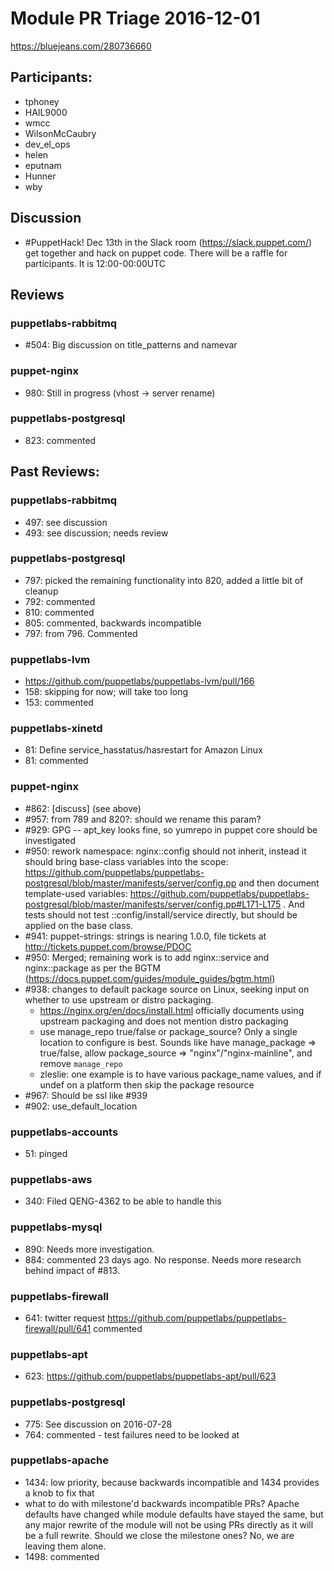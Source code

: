  # Module PR Triage 2016-12-01

https://bluejeans.com/280736660

## Participants:
* tphoney
* HAIL9000
* wmcc
* WilsonMcCaubry
* dev_el_ops
* helen
* eputnam
* Hunner
* wby

## Discussion
* #PuppetHack! Dec 13th in the Slack room (https://slack.puppet.com/) get together and hack on puppet code. There will be a raffle for participants. It is 12:00-00:00UTC

## Reviews
### puppetlabs-rabbitmq
* #504: Big discussion on title_patterns and namevar

### puppet-nginx
* 980: Still in progress (vhost -> server rename)

### puppetlabs-postgresql
* 823: commented

## Past Reviews:
### puppetlabs-rabbitmq
* 497: see discussion
* 493: see discussion; needs review

### puppetlabs-postgresql
* 797: picked the remaining functionality into 820, added a little bit of cleanup 
* 792: commented
* 810: commented
* 805: commented, backwards incompatible
* 797: from 796. Commented

### puppetlabs-lvm
* https://github.com/puppetlabs/puppetlabs-lvm/pull/166
* 158: skipping for now; will take too long
* 153: commented

### puppetlabs-xinetd
* 81: Define service_hasstatus/hasrestart for Amazon Linux
* 81: commented

### puppet-nginx
* #862: [discuss] (see above)
* #957: from 789 and 820?: should we rename this param?
* #929: GPG -- apt_key looks fine, so yumrepo in puppet core should be investigated
* #950: rework namespace: nginx::config should not inherit, instead it should bring base-class variables into the scope: https://github.com/puppetlabs/puppetlabs-postgresql/blob/master/manifests/server/config.pp and then document template-used variables: https://github.com/puppetlabs/puppetlabs-postgresql/blob/master/manifests/server/config.pp#L171-L175 . And tests should not test ::config/install/service directly, but should be applied on the base class.
* #941: puppet-strings: strings is nearing 1.0.0, file tickets at http://tickets.puppet.com/browse/PDOC
* #950: Merged; remaining work is to add nginx::service and nginx::package as per the BGTM (https://docs.puppet.com/guides/module_guides/bgtm.html)
* #938: changes to default package source on Linux, seeking input on whether to use upstream or distro packaging.
  * https://nginx.org/en/docs/install.html officially documents using upstream packaging and does not mention distro packaging
  * use manage_repo true/false or package_source? Only a single location to configure is best. Sounds like have manage_package => true/false, allow package_source => "nginx"/"nginx-mainline", and remove `manage_repo`
  * zleslie: one example is to have various package_name values, and if undef on a platform then skip the package resource
* #967: Should be ssl like #939
* #902: use_default_location

### puppetlabs-accounts
* 51: pinged

### puppetlabs-aws
* 340: Filed QENG-4362 to be able to handle this

### puppetlabs-mysql
* 890: Needs more investigation.
* 884: commented 23 days ago. No response. Needs more research behind impact of #813.

### puppetlabs-firewall
* 641: twitter request https://github.com/puppetlabs/puppetlabs-firewall/pull/641 commented

### puppetlabs-apt
* 623: https://github.com/puppetlabs/puppetlabs-apt/pull/623

### puppetlabs-postgresql
* 775: See discussion on 2016-07-28
* 764: commented - test failures need to be looked at

### puppetlabs-apache
* 1434: low priority, because backwards incompatible and 1434 provides a knob to fix that
* what to do with milestone'd backwards incompatible PRs? Apache defaults have changed while module defaults have stayed the same, but any major rewrite of the module will not be using PRs directly as it will be a full rewrite. Should we close the milestone ones? No, we are leaving them alone.
* 1498: commented


